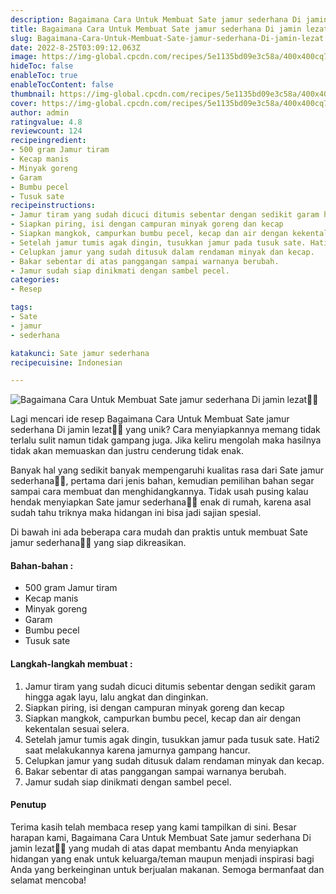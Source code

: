 ```yaml
---
description: Bagaimana Cara Untuk Membuat Sate jamur sederhana Di jamin lezat"
title: Bagaimana Cara Untuk Membuat Sate jamur sederhana Di jamin lezat
slug: Bagaimana-Cara-Untuk-Membuat-Sate-jamur-sederhana-Di-jamin-lezat
date: 2022-8-25T03:09:12.063Z
image: https://img-global.cpcdn.com/recipes/5e1135bd09e3c58a/400x400cq70/photo.jpg
hideToc: false
enableToc: true
enableTocContent: false
thumbnail: https://img-global.cpcdn.com/recipes/5e1135bd09e3c58a/400x400cq70/photo.jpg
cover: https://img-global.cpcdn.com/recipes/5e1135bd09e3c58a/400x400cq70/photo.jpg
author: admin
ratingvalue: 4.8
reviewcount: 124
recipeingredient:
- 500 gram Jamur tiram
- Kecap manis
- Minyak goreng
- Garam
- Bumbu pecel
- Tusuk sate
recipeinstructions:
- Jamur tiram yang sudah dicuci ditumis sebentar dengan sedikit garam hingga agak layu, lalu angkat dan dinginkan.
- Siapkan piring, isi dengan campuran minyak goreng dan kecap
- Siapkan mangkok, campurkan bumbu pecel, kecap dan air dengan kekentalan sesuai selera.
- Setelah jamur tumis agak dingin, tusukkan jamur pada tusuk sate. Hati2 saat melakukannya karena jamurnya gampang hancur.
- Celupkan jamur yang sudah ditusuk dalam rendaman minyak dan kecap.
- Bakar sebentar di atas panggangan sampai warnanya berubah.
- Jamur sudah siap dinikmati dengan sambel pecel.
categories:
- Resep

tags:
- Sate
- jamur
- sederhana

katakunci: Sate jamur sederhana
recipecuisine: Indonesian

---
```


![Bagaimana Cara Untuk Membuat Sate jamur sederhana Di jamin lezat👩‍🍳](https://img-global.cpcdn.com/recipes/5e1135bd09e3c58a/400x400cq70/photo.jpg)

Lagi mencari ide resep Bagaimana Cara Untuk Membuat Sate jamur sederhana Di jamin lezat👩‍🍳 yang unik? Cara menyiapkannya memang tidak terlalu sulit namun tidak gampang juga. Jika keliru mengolah maka hasilnya tidak akan memuaskan dan justru cenderung tidak enak.

Banyak hal yang sedikit banyak mempengaruhi kualitas rasa dari Sate jamur sederhana👩‍🍳, pertama dari jenis bahan, kemudian pemilihan bahan segar sampai cara membuat dan menghidangkannya. Tidak usah pusing kalau hendak menyiapkan Sate jamur sederhana👩‍🍳 enak di rumah, karena asal sudah tahu triknya maka hidangan ini bisa jadi sajian spesial.

Di bawah ini ada beberapa cara mudah dan praktis untuk membuat Sate jamur sederhana👩‍🍳 yang siap dikreasikan.

<!--inarticleads1-->

#### Bahan-bahan :

- 500 gram Jamur tiram
- Kecap manis
- Minyak goreng
- Garam
- Bumbu pecel
- Tusuk sate

<!--inarticleads2-->

#### Langkah-langkah membuat :

1. Jamur tiram yang sudah dicuci ditumis sebentar dengan sedikit garam hingga agak layu, lalu angkat dan dinginkan.
1. Siapkan piring, isi dengan campuran minyak goreng dan kecap
1. Siapkan mangkok, campurkan bumbu pecel, kecap dan air dengan kekentalan sesuai selera.
1. Setelah jamur tumis agak dingin, tusukkan jamur pada tusuk sate. Hati2 saat melakukannya karena jamurnya gampang hancur.
1. Celupkan jamur yang sudah ditusuk dalam rendaman minyak dan kecap.
1. Bakar sebentar di atas panggangan sampai warnanya berubah.
1. Jamur sudah siap dinikmati dengan sambel pecel.

#### Penutup

Terima kasih telah membaca resep yang kami tampilkan di sini. Besar harapan kami, Bagaimana Cara Untuk Membuat Sate jamur sederhana Di jamin lezat👩‍🍳 yang mudah di atas dapat membantu Anda menyiapkan hidangan yang enak untuk keluarga/teman maupun menjadi inspirasi bagi Anda yang berkeinginan untuk berjualan makanan. Semoga bermanfaat dan selamat mencoba!